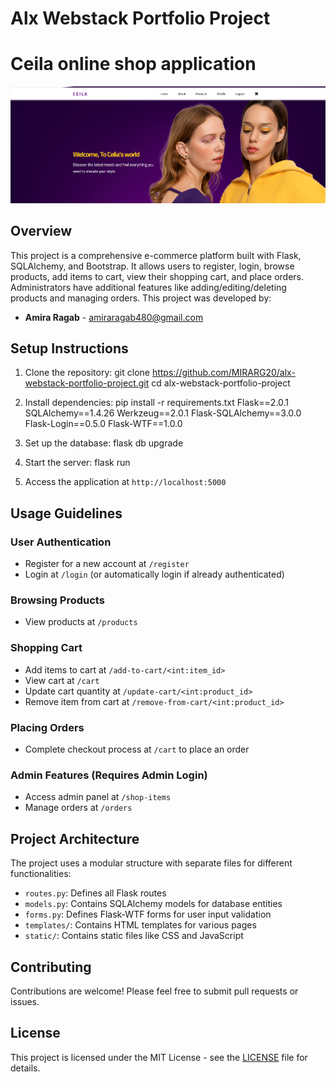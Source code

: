 # Alx Webstack Portfolio Project
# Ceila online shop application

![Project Header Image](project/static/images/README.PNG)

## Overview

This project is a comprehensive e-commerce platform built with Flask, SQLAlchemy, and Bootstrap. It allows users to register, login, browse products, add items to cart, view their shopping cart, and place orders. Administrators have additional features like adding/editing/deleting products and managing orders.
This project was developed by:
- **Amira Ragab** - [amiraragab480@gmail.com](mailto:amiraragab480@gmail.com)

## Setup Instructions

1. Clone the repository:
   git clone https://github.com/MIRARG20/alx-webstack-portfolio-project.git cd alx-webstack-portfolio-project

2. Install dependencies:
    pip install -r requirements.txt
    Flask==2.0.1
    SQLAlchemy==1.4.26
    Werkzeug==2.0.1
    Flask-SQLAlchemy==3.0.0
    Flask-Login==0.5.0
    Flask-WTF==1.0.0

3. Set up the database:
   flask db upgrade

4. Start the server:
   flask run

5. Access the application at `http://localhost:5000`

## Usage Guidelines

### User Authentication

- Register for a new account at `/register`
- Login at `/login` (or automatically login if already authenticated)

### Browsing Products

- View products at `/products`

### Shopping Cart

- Add items to cart at `/add-to-cart/<int:item_id>`
- View cart at `/cart`
- Update cart quantity at `/update-cart/<int:product_id>`
- Remove item from cart at `/remove-from-cart/<int:product_id>`

### Placing Orders

- Complete checkout process at `/cart` to place an order

### Admin Features (Requires Admin Login)

- Access admin panel at `/shop-items`
- Manage orders at `/orders`

## Project Architecture

The project uses a modular structure with separate files for different functionalities:

- `routes.py`: Defines all Flask routes
- `models.py`: Contains SQLAlchemy models for database entities
- `forms.py`: Defines Flask-WTF forms for user input validation
- `templates/`: Contains HTML templates for various pages
- `static/`: Contains static files like CSS and JavaScript

## Contributing

Contributions are welcome! Please feel free to submit pull requests or issues.

## License

This project is licensed under the MIT License - see the [LICENSE](LICENSE) file for details.
